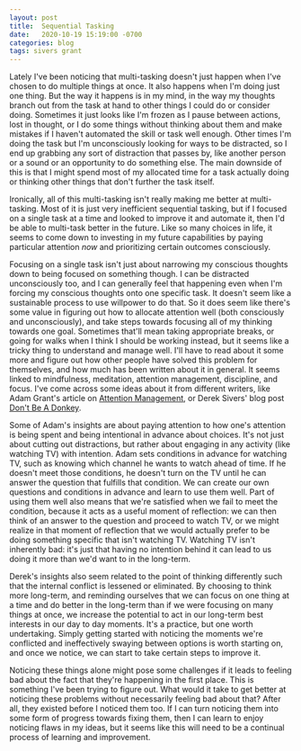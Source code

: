 ```yaml
---
layout: post
title:  Sequential Tasking
date:   2020-10-19 15:19:00 -0700
categories: blog
tags: sivers grant
---
```


Lately I've been noticing that multi-tasking doesn't just happen when I've chosen to do multiple things at once. It also happens when I'm doing just one thing. But the way it happens is in my mind, in the way my thoughts branch out from the task at hand to other things I could do or consider doing. Sometimes it just looks like I'm frozen as I pause between actions, lost in thought, or I do some things without thinking about them and make mistakes if I haven't automated the skill or task well enough. Other times I'm doing the task but I'm unconsciously looking for ways to be distracted, so I end up grabbing any sort of distraction that passes by, like another person or a sound or an opportunity to do something else. The main downside of this is that I might spend most of my allocated time for a task actually doing or thinking other things that don't further the task itself. 

Ironically, all of this multi-tasking isn't really making me better at multi-tasking. Most of it is just very inefficient sequential tasking, but if I focused on a single task at a time and looked to improve it and automate it, then I'd be able to multi-task better in the future. Like so many choices in life, it seems to come down to investing in my future capabilities by paying particular attention *now* and prioritizing certain outcomes consciously.  

Focusing on a single task isn't just about narrowing my conscious thoughts down to being focused on something though. I can be distracted unconsciously too, and I can generally feel that happening even when I'm forcing my conscious thoughts onto one specific task. It doesn't seem like a sustainable process to use willpower to do that. So it does seem like there's some value in figuring out how to allocate attention well (both consciously and unconsciously), and take steps towards focusing all of my thinking towards one goal. Sometimes that'll mean taking appropriate breaks, or going for walks when I think I should be working instead, but it seems like a tricky thing to understand and manage well. I'll have to read about it some more and figure out how other people have solved this problem for themselves, and how much has been written about it in general. It seems linked to mindfulness, meditation, attention management, discipline, and focus. I've come across some ideas about it from different writers, like Adam Grant's article on [Attention Management](https://www.nytimes.com/2019/03/28/smarter-living/productivity-isnt-about-time-management-its-about-attention-management.html "Adam Grant: Productivity Isn't About Time Management. It's About Attention Management"), or Derek Sivers' blog post [Don't Be A Donkey](https://sive.rs/donkey "Derek Sivers' Don't Be A Donkey"). 

Some of Adam's insights are about paying attention to how one's attention is being spent and being intentional in advance about choices. It's not just about cutting out distractions, but rather about engaging in any activity (like watching TV) with intention. Adam sets conditions in advance for watching TV, such as knowing which channel he wants to watch ahead of time. If he doesn't meet those conditions, he doesn't turn on the TV until he can answer the question that fulfills that condition. We can create our own questions and conditions in advance and learn to use them well. Part of using them well also means that we're satisfied when we fail to meet the condition, because it acts as a useful moment of reflection: we can then think of an answer to the question and proceed to watch TV, or we might realize in that moment of reflection that we would actually prefer to be doing something specific that isn't watching TV. Watching TV isn't inherently bad: it's just that having no intention behind it can lead to us doing it more than we'd want to in the long-term. 

Derek's insights also seem related to the point of thinking differently such that the internal conflict is lessened or eliminated. By choosing to think more long-term, and reminding ourselves that we can focus on one thing at a time and do better in the long-term than if we were focusing on many things at once, we increase the potential to act in our long-term best interests in our day to day moments. It's a practice, but one worth undertaking. Simply getting started with noticing the moments we're conflicted and ineffectively swaying between options is worth starting on, and once we notice, we can start to take certain steps to improve it. 

Noticing these things alone might pose some challenges if it leads to feeling bad about the fact that they're happening in the first place. This is something I've been trying to figure out. What would it take to get better at noticing these problems without necessarily feeling bad about that? After all, they existed before I noticed them too. If I can turn noticing them into some form of progress towards fixing them, then I can learn to enjoy noticing flaws in my ideas, but it seems like this will need to be a continual process of learning and improvement. 




























